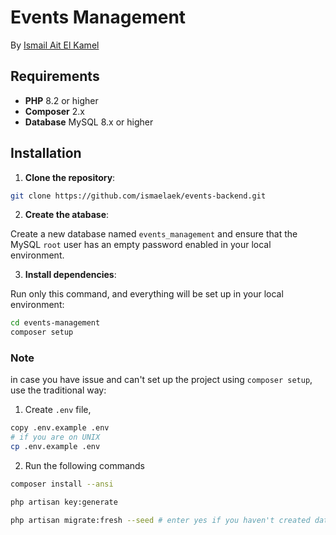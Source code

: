 # Events Management 
By [Ismail Ait El Kamel](https://github.com/ismaelaek)

## Requirements
- **PHP** 8.2 or higher
- **Composer** 2.x
- **Database** MySQL 8.x or higher

## Installation
1. **Clone the repository**:

```bash
git clone https://github.com/ismaelaek/events-backend.git
```
2. **Create the atabase**:

Create a new database named `events_management` and ensure that the MySQL `root` user has an empty password enabled in your local environment.

3. **Install dependencies**:

Run only this command, and everything will be set up in your local environment:

```bash
cd events-management
composer setup
```
### Note
in case you have issue and can't set up the project using `composer setup`, use the traditional way:

1. Create `.env` file,
```bash
copy .env.example .env
# if you are on UNIX 
cp .env.example .env
```
2. Run the following commands
```bash
composer install --ansi

php artisan key:generate

php artisan migrate:fresh --seed # enter yes if you haven't created database yet

```
